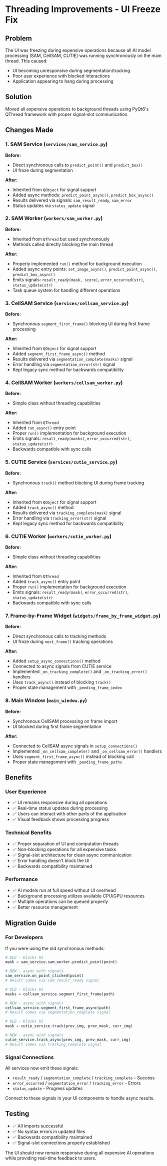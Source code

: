 # Threading Improvements - UI Freeze Fix

## Problem

The UI was freezing during expensive operations because all AI model processing (SAM, CellSAM, CUTIE) was running synchronously on the main thread. This caused:

- UI becoming unresponsive during segmentation/tracking
- Poor user experience with blocked interactions
- Application appearing to hang during processing

## Solution

Moved all expensive operations to background threads using PyQt6's QThread framework with proper signal-slot communication.

## Changes Made

### 1. SAM Service (`services/sam_service.py`)

**Before:**

- Direct synchronous calls to `predict_point()` and `predict_box()`
- UI froze during segmentation

**After:**

- Inherited from `QObject` for signal support
- Added async methods: `predict_point_async()`, `predict_box_async()`
- Results delivered via signals: `sam_result_ready`, `sam_error`
- Status updates via `status_update` signal

### 2. SAM Worker (`workers/sam_worker.py`)

**Before:**

- Inherited from `QThread` but used synchronously
- Methods called directly blocking the main thread

**After:**

- Properly implemented `run()` method for background execution
- Added async entry points: `set_image_async()`, `predict_point_async()`, `predict_box_async()`
- Emits signals: `result_ready(mask, score)`, `error_occurred(str)`, `status_update(str)`
- Task queue system for handling different operations

### 3. CellSAM Service (`services/cellsam_service.py`)

**Before:**

- Synchronous `segment_first_frame()` blocking UI during first frame processing

**After:**

- Inherited from `QObject` for signal support
- Added `segment_first_frame_async()` method
- Results delivered via `segmentation_complete(masks)` signal
- Error handling via `segmentation_error(str)` signal
- Kept legacy sync method for backwards compatibility

### 4. CellSAM Worker (`workers/cellsam_worker.py`)

**Before:**

- Simple class without threading capabilities

**After:**

- Inherited from `QThread`
- Added `run_async()` entry point
- Proper `run()` implementation for background execution
- Emits signals: `result_ready(masks)`, `error_occurred(str)`, `status_update(str)`
- Backwards compatible with sync calls

### 5. CUTIE Service (`services/cutie_service.py`)

**Before:**

- Synchronous `track()` method blocking UI during frame tracking

**After:**

- Inherited from `QObject` for signal support
- Added `track_async()` method
- Results delivered via `tracking_complete(mask)` signal
- Error handling via `tracking_error(str)` signal
- Kept legacy sync method for backwards compatibility

### 6. CUTIE Worker (`workers/cutie_worker.py`)

**Before:**

- Simple class without threading capabilities

**After:**

- Inherited from `QThread`
- Added `track_async()` entry point
- Proper `run()` implementation for background execution
- Emits signals: `result_ready(mask)`, `error_occurred(str)`, `status_update(str)`
- Backwards compatible with sync calls

### 7. Frame-by-Frame Widget (`widgets/frame_by_frame_widget.py`)

**Before:**

- Direct synchronous calls to tracking methods
- UI froze during `next_frame()` tracking operations

**After:**

- Added `setup_async_connections()` method
- Connected to async signals from CUTIE service
- Implemented `_on_tracking_complete()` and `_on_tracking_error()` handlers
- Uses `track_async()` instead of blocking `track()`
- Proper state management with `_pending_frame_index`

### 8. Main Window (`main_window.py`)

**Before:**

- Synchronous CellSAM processing on frame import
- UI blocked during first frame segmentation

**After:**

- Connected to CellSAM async signals in `setup_connections()`
- Implemented `_on_cellsam_complete()` and `_on_cellsam_error()` handlers
- Uses `segment_first_frame_async()` instead of blocking call
- Proper state management with `_pending_frame_paths`

## Benefits

### User Experience

- ✅ UI remains responsive during all operations
- ✅ Real-time status updates during processing
- ✅ Users can interact with other parts of the application
- ✅ Visual feedback shows processing progress

### Technical Benefits

- ✅ Proper separation of UI and computation threads
- ✅ Non-blocking operations for all expensive tasks
- ✅ Signal-slot architecture for clean async communication
- ✅ Error handling doesn't block the UI
- ✅ Backwards compatibility maintained

### Performance

- ✅ AI models run at full speed without UI overhead
- ✅ Background processing utilizes available CPU/GPU resources
- ✅ Multiple operations can be queued properly
- ✅ Better resource management

## Migration Guide

### For Developers

If you were using the old synchronous methods:

```python
# OLD - blocks UI
mask = sam_service.sam_worker.predict_point(point)

# NEW - async with signals
sam_service.on_point_clicked(point)
# Result comes via sam_result_ready signal
```

```python
# OLD - blocks UI
masks = cellsam_service.segment_first_frame(path)

# NEW - async with signals
cellsam_service.segment_first_frame_async(path)
# Result comes via segmentation_complete signal
```

```python
# OLD - blocks UI
mask = cutie_service.track(prev_img, prev_mask, curr_img)

# NEW - async with signals
cutie_service.track_async(prev_img, prev_mask, curr_img)
# Result comes via tracking_complete signal
```

### Signal Connections

All services now emit these signals:

- `result_ready` / `segmentation_complete` / `tracking_complete` - Success
- `error_occurred` / `segmentation_error` / `tracking_error` - Errors
- `status_update` - Progress updates

Connect to these signals in your UI components to handle async results.

## Testing

- ✅ All imports successful
- ✅ No syntax errors in updated files
- ✅ Backwards compatibility maintained
- ✅ Signal-slot connections properly established

The UI should now remain responsive during all expensive AI operations while providing real-time feedback to users.
